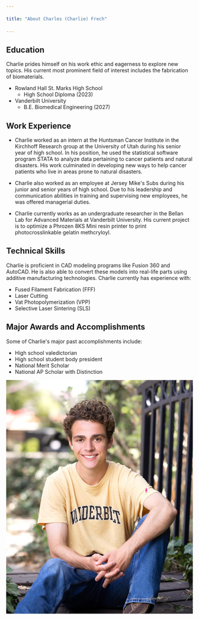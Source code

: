 ```yaml
---

title: "About Charles (Charlie) Frech"

---
```


## Education
 
Charlie prides himself on his work ethic and eagerness to explore new topics. His current most prominent field of interest includes the fabrication of biomaterials. 

* Rowland Hall St. Marks High School
  * High School Diploma (2023)
* Vanderbilt University
  * B.E. Biomedical Engineering (2027)
 
## Work Experience

* Charlie worked as an intern at the Huntsman Cancer Institute in the Kirchhoff Research group at the University of Utah during his senior year of high school. In his position, he used the statistical software program STATA to analyze data pertaining to cancer patients and natural disasters. His work culminated in developing new ways to help cancer patients who live in areas prone to natural disasters. 

* Charlie also worked as an employee at Jersey Mike's Subs during his junior and senior years of high school. Due to his leadership and communication abilities in training and supervising new employees, he was offered managerial duties. 

* Charlie currently works as an undergraduate researcher in the Bellan Lab for Advanced Materials at Vanderbilt University. His current project is to optimize a Phrozen 8KS Mini resin printer to print photocrosslinkable gelatin methcryloyl. 

## Technical Skills

Charlie is proficient in CAD modeling programs like Fusion 360 and AutoCAD. He is also able to convert these models into real-life parts using additive manufacturing technologies. Charlie currently has experience with:

* Fused Filament Fabrication (FFF)
* Laser Cutting
* Vat Photopolymerization (VPP)
* Selective Laser Sintering (SLS)

## Major Awards and Accomplishments
Some of Charlie's major past accomplishments include:

* High school valedictorian
* High school student body president
* National Merit Scholar
* National AP Scholar with Distinction

![Charlie Frech](/assets/img/CharlieHeadShot.JPG)


